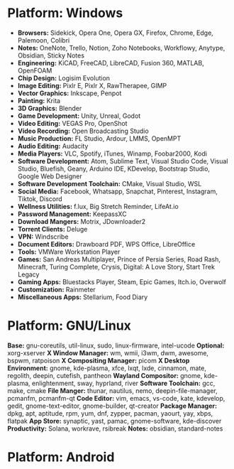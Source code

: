 # Platform: Windows
- **Browsers:** Sidekick, Opera One, Opera GX, Firefox, Chrome, Edge, Palemoon, Colibri
- **Notes:** OneNote, Trello, Notion, Zoho Notebooks, Workflowy, Anytype, Obsidian, Sticky Notes
- **Engineering:** KiCAD, FreeCAD, LibreCAD, Fusion 360, MATLAB, OpenFOAM
- **Chip Design:** Logisim Evolution
- **Image Editing:** Pixlr E, Pixlr X, RawTherapee, GIMP
- **Vector Graphics:** Inkscape, Penpot
- **Painting:** Krita
- **3D Graphics:** Blender
- **Game Development:** Unity, Unreal, Godot
- **Video Editing:** VEGAS Pro, OpenShot
- **Video Recording:** Open Broadcasting Studio
- **Music Production:** FL Studio, Ardour, LMMS, OpenMPT
- **Audio Editing:** Audacity
- **Media Players:** VLC, Spotify, iTunes, Winamp, Foobar2000, Kodi
- **Software Development:** Atom, Sublime Text, Visual Studio Code, Visual Studio, Bluefish, Geany, Arduino IDE, KDevelop, Bootstrap Studio, Google Web Designer
- **Software Development Toolchain:** CMake, Visual Studio, WSL
- **Social Media:** Facebook, Whatsapp, Snapchat, Pinterest, Instagram, Tiktok, Discord
- **Wellness Utilities:** f.lux, Big Stretch Reminder, LifeAt.io
- **Password Management:** KeepassXC
- **Download Mangers:** Motrix, JDownloader2
- **Torrent Clients:** Deluge
- **VPN:** Windscribe
- **Document Editors:** Drawboard PDF, WPS Office, LibreOffice
- **Tools:** VMWare Workstation Player
- **Games:** San Andreas Multiplayer, Prince of Persia Series, Road Rash, Minecraft, Turing Complete, Crysis, Digital: A Love Story, Start Trek Legacy
- **Gaming Apps:** Bluestacks Player, Steam, Epic Games, Itch.io, Overwolf
- **Customization:** Rainmeter
- **Miscellaneous Apps:** Stellarium, Food Diary
# Platform: GNU/Linux
**Base:** gnu-coreutils, util-linux, sudo, linux-firmware, intel-ucode
**Optional:** xorg-xserver
**X Window Manager:** wm, wmii, i3wm, dwm, awesome, bspwm, ratpoison
**X Compositing Manager:** picom
**X Desktop Environment:** gnome, kde-plasma, xfce, lxqt, lxde, cinnamon, mate, regolith, deepin, cutefish, pantheon
**Wayland Compositor:** gnome, kde-plasma, enlightenment, sway, hyprland, river
**Software Toolchain:** gcc, make, cmake
**File Manger:** thunar, nautilus, nemo, deepin-file-manager, pcmanfm, pcmanfm-qt
**Code Editor:** vim, emacs, vs-code, kate, kdevelop, gedit, gnome-text-editor, gnome-builder, qt-creator
**Package Manager:** dpkg, apt, aptitude, rpm, yum, dnf, zypper, pacman, yaourt, yay, xbps, flatpak
**App Store:** synaptic, yast, pamac, gnome-software, kde-discover
**Productivity:** Solana, workrave, rsibreak
**Notes:** obsidian, standard-notes
# Platform: Android

